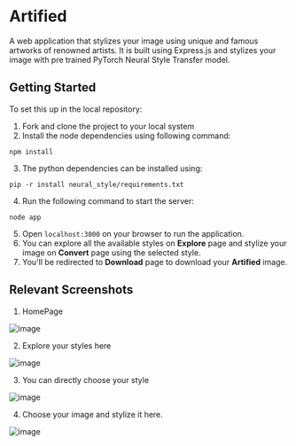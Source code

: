 # Artified
A web application that stylizes your image using unique and famous artworks of renowned artists. It is built using Express.js and stylizes your image with pre trained PyTorch Neural Style Transfer model.

## Getting Started
To set this up in the local repository:

1. Fork and clone the project to your local system
2. Install the node dependencies using following command:
```
npm install
```
3. The python dependencies can be installed using:
```
pip -r install neural_style/requirements.txt
```
4. Run the following command to start the server:
```
node app
```
5. Open `localhost:3000` on your browser to run the application.
6. You can explore all the available styles on **Explore** page and stylize your image on **Convert** page using the selected style.
7. You'll be redirected to **Download** page to download your **Artified** image.

## Relevant Screenshots
1. HomePage

![image](https://user-images.githubusercontent.com/67168113/174634286-ca970cb8-553b-486a-b2e7-1faa5806223a.png)


2. Explore your styles here

![image](https://user-images.githubusercontent.com/67168113/174634525-1cb610a8-76fe-438d-915a-455c216d8cb6.png)


3. You can directly choose your style

![image](https://user-images.githubusercontent.com/67168113/174634619-d48d0a95-fce4-4a50-a02e-190939d635f1.png)


4. Choose your image and stylize it here.

![image](https://user-images.githubusercontent.com/67168113/174634993-d10a3a15-669e-4fe2-a1c9-2dc31dfabd41.png)


